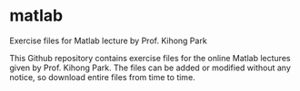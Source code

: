 # matlab
Exercise files for Matlab lecture by Prof. Kihong Park

This Github repository contains exercise files for the online Matlab lectures
given by Prof. Kihong Park.
The files can be added or modified without any notice, so download entire files from time to time.
